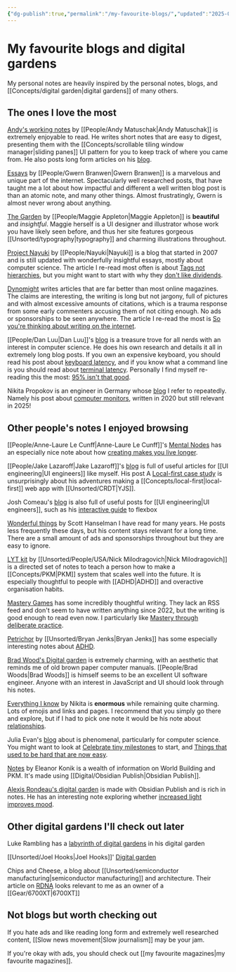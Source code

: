 ```yaml
---
{"dg-publish":true,"permalink":"/my-favourite-blogs/","updated":"2025-08-19T14:57:40.736-07:00"}
---
```



# My favourite blogs and digital gardens

My personal notes are heavily inspired by the personal notes, blogs, and [[Concepts/digital garden\|digital gardens]] of many others.

## The ones I love the most

[Andy's working notes](https://notes.andymatuschak.org/About_these_notes) by [[People/Andy Matuschak\|Andy Matuschak]]  is extremely enjoyable to read. He writes short notes that are easy to digest, presenting them with the  [[Concepts/scrollable tiling window manager\|sliding panes]] UI pattern for you to keep track of where you came from. He also posts long form articles on his [blog](https://andymatuschak.org/books/).

[Essays](https://www.gwern.net/index) by [[People/Gwern Branwen\|Gwern Branwen]] is a marvelous and unique part of the internet. Spectacularly well researched posts, that have taught me a lot about how impactful and different a well written blog post is than an atomic note, and many other things. Almost frustratingly, Gwern is almost never wrong about anything.

 [The Garden](https://maggieappleton.com/garden) by [[People/Maggie Appleton\|Maggie Appleton]] is **beautiful** and *insightful*. Maggie herself is a UI designer and illustrator whose work you have likely seen before, and thus her site features gorgeous [[Unsorted/typography\|typography]] and charming illustrations throughout.

 [Project Nayuki](https://www.nayuki.io/) by [[People/Nayuki\|Nayuki]] is a blog that started in 2007 and is still updated with wonderfully insightful essays, mostly about computer science. The article I re-read most often is about [Tags not hierarchies](https://www.nayuki.io/page/designing-better-file-organization-around-tags-not-hierarchies), but you might want to start with why they [don't like dividends](https://www.nayuki.io/page/i-dislike-dividends).
 
 [Dynomight](https://dynomight.net/) writes articles that are far better than most online magazines. The claims are interesting, the writing is long but not jargony, full of pictures and with almost excessive amounts of citations, which is a trauma response from some early commenters accusing them of not citing enough. No ads or sponsorships to be seen anywhere. The article I re-read the most is [So you're thinking about writing on the internet](https://dynomight.net/internet-writing/).
 
 [[People/Dan Luu\|Dan Luu]]'s [blog](https://danluu.com/) is a treasure trove for all nerds with an interest in computer science. He does his own research and details it all in extremely long blog posts. If you own an expensive keyboard, you should read his post about [keyboard latency](https://danluu.com/keyboard-latency/), and if you know what a command line is you should read about [terminal latency](https://danluu.com/term-latency/). Personally I find myself re-reading this the most: [95% isn't that good](https://danluu.com/p95-skill/). 

Nikita Propokov is an engineer in Germany whose [blog](https://tonsky.me/) I refer to repeatedly. Namely his post about [computer monitors](https://tonsky.me/blog/monitors/), written in 2020 but still relevant in 2025!

## Other people's notes I enjoyed browsing

[[People/Anne-Laure Le Cunff\|Anne-Laure Le Cunff]]'s [Mental Nodes](https://www.mentalnodes.com/about)  has an especially nice note about how [creating makes you live longer](https://www.mentalnodes.com/living-beyond-your-expiration-date).

[[People/Jake Lazaroff\|Jake Lazaroff]]'s [blog](https://jakelazaroff.com/blog/) is full of useful articles for [[UI engineering\|UI engineers]] like myself. His post A [Local-first case study](https://jakelazaroff.com/words/a-local-first-case-study/) is unsurprisingly about his adventures making a [[Concepts/local-first\|local-first]] web app with [[Unsorted/CRDT\|YJS]].

Josh Comeau's [blog](https://www.joshwcomeau.com/css/interactive-guide-to-flexbox/)  is also full of useful posts for [[UI engineering\|UI engineers]], such as his [interactive guide](https://www.joshwcomeau.com/css/interactive-guide-to-flexbox/) to flexbox

 [Wonderful things](https://www.hanselman.com/blog/) by Scott Hanselman I have read for many years. He posts less frequently these days, but his content stays relevant for a long time. There are a small amount of ads and sponsorships throughout but they are easy to ignore.

[LYT kit](https://notes.linkingyourthinking.com/%2B+Start+Here) by [[Unsorted/People/USA/Nick Milodragovich\|Nick Milodragovich]] is a directed set of notes to teach a person how to make a [[Concepts/PKM\|PKM]] system that scales well into the future. It is especially thoughtful to people with [[ADHD\|ADHD]] and overactive organisation habits.

[Mastery Games](https://mastery.games/) has some incredibly thoughtful writing. They lack an RSS feed and don't seem to have written anything since 2022, but the writing is good enough to read even now. I particularly like [Mastery through deliberate practice](https://mastery.games/post/deliberate-practice/).

[Petrichor](https://publish.obsidian.md/bryan-jenks/INDEX) by [[Unsorted/Bryan Jenks\|Bryan Jenks]] has some especially interesting notes about [ADHD](https://publish.obsidian.md/bryan-jenks/Z/ADHD).

[Brad Wood's Digital garden](https://garden.bradwoods.io/) is extremely charming, with an aesthetic that reminds me of old brown paper computer manuals. [[People/Brad Woods\|Brad Woods]]  is himself seems to be an excellent UI software engineer. Anyone with an interest in JavaScript and UI should look through his notes.

[Everything I know](https://wiki.nikitavoloboev.xyz/) by Nikita is **enormous** while remaining quite charming. Lots of emojis and links and pages. I recommend that you simply go there and explore, but if I had to pick one note it would be his note about [relationships](https://wiki.nikiv.dev/relationships/).

Julia Evan's [blog](https://jvns.ca/) about is phenomenal, particularly for computer science. You might want to look at [Celebrate tiny milestones](https://jvns.ca/blog/2022/03/13/celebrate-tiny-learning-milestones/) to start, and [Things that used to be hard that are now easy](https://jvns.ca/blog/2022/02/20/things-that-used-to-be-hard-and-are-now-easy/).

[Notes](https://publish.obsidian.md/eleanorkonik/) by Eleanor Konik is a wealth of information on World Building and PKM. It's made using [[Digital/Obsidian Publish\|Obsidian Publish]].

[Alexis Rondeau's digital garden](https://publish.obsidian.md/alexisrondeau/) is made with Obsidian Publish and is rich in notes. He has an interesting note exploring whether [increased light improves mood](https://publish.obsidian.md/alexisrondeau/%E2%AD%90%EF%B8%8F+Happier+Through+Bright+Light+(Experiment)).

## Other digital gardens I'll check out later

Luke Rambling has a [labyrinth of digital gardens](https://lukerambling.de/gardens/) in his digital garden

[[Unsorted/Joel Hooks\|Joel Hooks]]' [Digital garden](https://joelhooks.com/)

Chips and Cheese, a blog about [[Unsorted/semiconductor manufacturing\|semiconductor manufacturing]] and architecture. Their article on [RDNA](https://chipsandcheese.com/2023/02/19/amds-rdna-2-shooting-for-the-top/) looks relevant to me as an owner of a [[Gear/6700XT\|6700XT]]

## Not blogs but worth checking out

If you hate ads and like reading long form and extremely well researched content, [[Slow news movement\|Slow journalism]] may be your jam.

If you're okay with ads, you should check out [[my favourite magazines\|my favourite magazines]].



